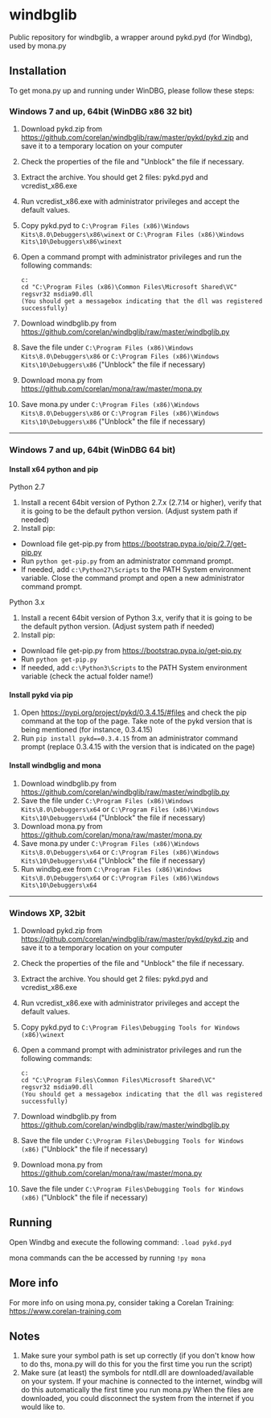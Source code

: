 windbglib
=========

Public repository for windbglib, a wrapper around pykd.pyd (for Windbg), used by mona.py


Installation
------------
To get mona.py up and running under WinDBG, please follow these steps:

### Windows 7 and up, 64bit (WinDBG x86 32 bit)
1. Download pykd.zip from https://github.com/corelan/windbglib/raw/master/pykd/pykd.zip and save it to a temporary location on your computer
2. Check the properties of the file and "Unblock" the file if necessary.
3. Extract the archive. You should get 2 files: pykd.pyd and vcredist_x86.exe
4. Run vcredist_x86.exe with administrator privileges and accept the default values.
5. Copy pykd.pyd to `C:\Program Files (x86)\Windows Kits\8.0\Debuggers\x86\winext` or `C:\Program Files (x86)\Windows Kits\10\Debuggers\x86\winext`
6. Open a command prompt with administrator privileges and run the following commands:

   ```
   c:
   cd "C:\Program Files (x86)\Common Files\Microsoft Shared\VC"
   regsvr32 msdia90.dll
   (You should get a messagebox indicating that the dll was registered successfully)
   ```

7. Download windbglib.py from https://github.com/corelan/windbglib/raw/master/windbglib.py 
8. Save the file under `C:\Program Files (x86)\Windows Kits\8.0\Debuggers\x86` or `C:\Program Files (x86)\Windows Kits\10\Debuggers\x86`   ("Unblock" the file if necessary)
9. Download mona.py from https://github.com/corelan/mona/raw/master/mona.py  
10. Save mona.py under `C:\Program Files (x86)\Windows Kits\8.0\Debuggers\x86` or `C:\Program Files (x86)\Windows Kits\10\Debuggers\x86`   ("Unblock" the file if necessary)


---

### Windows 7 and up, 64bit (WinDBG 64 bit)
#### Install x64 python and pip
Python 2.7
1. Install a recent 64bit version of Python 2.7.x (2.7.14 or higher), verify that it is going to be the default python version.  (Adjust system path if needed) 
2. Install pip:
- Download file get-pip.py from https://bootstrap.pypa.io/pip/2.7/get-pip.py
- Run `python get-pip.py` from an administrator command prompt.
- If needed, add `c:\Python27\Scripts` to the PATH System environment variable. Close the command prompt and open a new administrator command prompt.

Python 3.x
1. Install a recent 64bit version of Python 3.x, verify that it is going to be the default python version.  (Adjust system path if needed) 
2. Install pip:
- Download file get-pip.py from https://bootstrap.pypa.io/get-pip.py
- Run `python get-pip.py`
- If needed, add `c:\Python3\Scripts` to the PATH System environment variable  (check the actual folder name!)

#### Install pykd via pip
1. Open https://pypi.org/project/pykd/0.3.4.15/#files and check the pip command at the top of the page. Take note of the pykd version that is being mentioned (for instance, 0.3.4.15)
2. Run `pip install pykd==0.3.4.15` from an administrator command prompt  (replace 0.3.4.15 with the version that is indicated on the page)

#### Install windbglig and mona

1. Download windbglib.py from https://github.com/corelan/windbglib/raw/master/windbglib.py 
2. Save the file under `C:\Program Files (x86)\Windows Kits\8.0\Debuggers\x64` or `C:\Program Files (x86)\Windows Kits\10\Debuggers\x64`   ("Unblock" the file if necessary)
3. Download mona.py from https://github.com/corelan/mona/raw/master/mona.py  
4. Save mona.py under `C:\Program Files (x86)\Windows Kits\8.0\Debuggers\x64` or `C:\Program Files (x86)\Windows Kits\10\Debuggers\x64`   ("Unblock" the file if necessary)
5. Run windbg.exe from  `C:\Program Files (x86)\Windows Kits\8.0\Debuggers\x64` or `C:\Program Files (x86)\Windows Kits\10\Debuggers\x64`  


---

### Windows XP, 32bit
1. Download pykd.zip from https://github.com/corelan/windbglib/raw/master/pykd/pykd.zip and save it to a temporary location on your computer
2. Check the properties of the file and "Unblock" the file if necessary.
3. Extract the archive. You should get 2 files: pykd.pyd and vcredist_x86.exe
4. Run vcredist_x86.exe with administrator privileges and accept the default values.
5. Copy pykd.pyd to `C:\Program Files\Debugging Tools for Windows (x86)\winext`
6. Open a command prompt with administrator privileges and run the following commands:

   ```
   c:
   cd "C:\Program Files\Common Files\Microsoft Shared\VC"
   regsvr32 msdia90.dll
   (You should get a messagebox indicating that the dll was registered successfully)
   ```

7. Download windbglib.py from https://github.com/corelan/windbglib/raw/master/windbglib.py 
8. Save the file under `C:\Program Files\Debugging Tools for Windows (x86)`   ("Unblock" the file if necessary)
9. Download mona.py from https://github.com/corelan/mona/raw/master/mona.py  
10. Save the file under `C:\Program Files\Debugging Tools for Windows (x86)`   ("Unblock" the file if necessary)



Running
--------
Open Windbg and execute the following command: `.load pykd.pyd`

mona commands can the be accessed by running `!py mona`


More info
----------
For more info on using mona.py, consider taking a Corelan Training: https://www.corelan-training.com


Notes
-----
1. Make sure your symbol path is set up correctly (if you don't know how to do ths, mona.py will do this for you the first time you run the script)
2. Make sure (at least) the symbols for ntdll.dll are downloaded/available on your system.
   If your machine is connected to the internet, windbg will do this automatically the first time you run mona.py
   When the files are downloaded, you could disconnect the system from the internet if you would like to.
